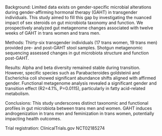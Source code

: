 Background: Limited data exists on gender-specific microbial alterations during gender-affirming hormonal therapy (GAHT) in transgender individuals. This study aimed to fill this gap by investigating the nuanced impact of sex steroids on gut microbiota taxonomy and function. We prospectively analyzed gut metagenome changes associated with twelve weeks of GAHT in trans women and trans men.

Methods: Thirty-six transgender individuals (17 trans women, 19 trans men) provided pre- and post-GAHT stool samples. Shotgun metagenomic sequencing assessed changes in gut microbiota structure and function post-GAHT.

Results: Alpha and beta diversity remained stable during transition. However, specific species such as Parabacteroides goldsteinii and Escherichia coli showed significant abundance shifts aligned with affirmed gender. Functional metagenome analysis revealed a significant gender and transition effect (R2=4.1%, P=0.0115), particularly in fatty acid-related metabolism.

Conclusions: This study underscores distinct taxonomic and functional profiles in gut microbiota between trans men and women. GAHT induces androgenization in trans men and feminization in trans women, potentially impacting health outcomes.

Trial registration: ClinicalTrials.gov NCT02185274
